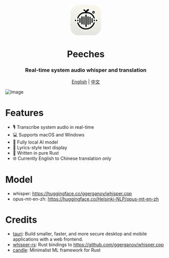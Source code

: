<p align="center">
    <img
        width="96px"
        alt="Vibe logo"
        src="./src-tauri/icons/Square310x310Logo.png"
    />
</p>

<h1 align="center">Peeches  </h1>
<h3 align="center"> Real-time system audio whisper and translation </h3>

<p align="center">
    <a href="./README.md">English</a> | <a href="./README-zh.md">中文</a>
</p>

![Image](https://github.com/user-attachments/assets/b5b0692b-bde5-4c3f-8284-7545f0846333)

# Features

- 🎙️ Transcribe system audio in real-time
- 💻 Supports macOS and Windows
- 🤖 Fully local AI model
- 🎵 Lyrics-style text display
- 🦀 Written in pure Rust
- 🌐 Currently English to Chinese translation only

# Model

- whisper: https://huggingface.co/ggerganov/whisper.cpp
- opus-mt-en-zh: https://huggingface.co/Helsinki-NLP/opus-mt-en-zh

# Credits

- [tauri](https://tauri.app/): Build smaller, faster, and more secure desktop and mobile applications with a web frontend.
- [whisper-rs](https://github.com/tazz4843/whisper-rs): Rust bindings to https://github.com/ggerganov/whisper.cpp
- [candle](https://github.com/huggingface/candle): Minimalist ML framework for Rust
